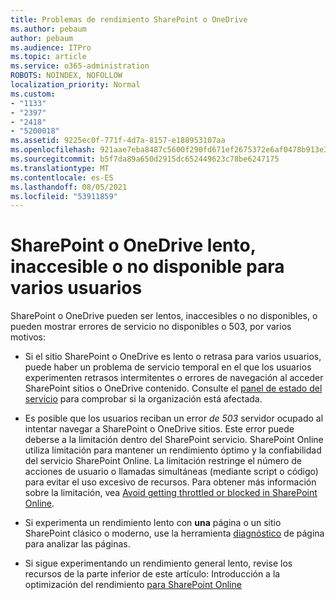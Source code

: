 ```yaml
---
title: Problemas de rendimiento SharePoint o OneDrive
ms.author: pebaum
author: pebaum
ms.audience: ITPro
ms.topic: article
ms.service: o365-administration
ROBOTS: NOINDEX, NOFOLLOW
localization_priority: Normal
ms.custom:
- "1133"
- "2397"
- "2418"
- "5200018"
ms.assetid: 9225ec0f-771f-4d7a-8157-e188953107aa
ms.openlocfilehash: 921aae7eba8487c5600f290fd671ef2675372e6af0478b913e38354856cbaa22
ms.sourcegitcommit: b5f7da89a650d2915dc652449623c78be6247175
ms.translationtype: MT
ms.contentlocale: es-ES
ms.lasthandoff: 08/05/2021
ms.locfileid: "53911859"
---
```

# <a name="sharepoint-or-onedrive-slow-inaccessible-or-unavailable-for-multiple-users"></a>SharePoint o OneDrive lento, inaccesible o no disponible para varios usuarios

SharePoint o OneDrive pueden ser lentos, inaccesibles o no disponibles, o pueden mostrar errores de servicio no disponibles o 503, por varios motivos:
  
- Si el sitio SharePoint o OneDrive es lento o retrasa para varios usuarios, puede haber un problema de servicio temporal en el que los usuarios experimenten retrasos intermitentes o errores de navegación al acceder SharePoint sitios o OneDrive contenido. Consulte el [panel de estado del servicio](https://admin.microsoft.com/AdminPortal/Home#/servicehealth) para comprobar si la organización está afectada.
  
- Es posible que los usuarios reciban un error *de 503* servidor ocupado al intentar navegar a SharePoint o OneDrive sitios. Este error puede deberse a la limitación dentro del SharePoint servicio. SharePoint Online utiliza limitación para mantener un rendimiento óptimo y la confiabilidad del servicio SharePoint Online. La limitación restringe el número de acciones de usuario o llamadas simultáneas (mediante script o código) para evitar el uso excesivo de recursos. Para obtener más información sobre la limitación, vea [Avoid getting throttled or blocked in SharePoint Online](https://docs.microsoft.com/sharepoint/dev/general-development/how-to-avoid-getting-throttled-or-blocked-in-sharepoint-online).

- Si experimenta un rendimiento lento  con **una** página o un sitio SharePoint clásico o moderno, use la herramienta [diagnóstico](https://aka.ms/perftool) de página para analizar las páginas.
  
- Si sigue experimentando un rendimiento general lento, revise los recursos de la parte inferior de este artículo: Introducción a la optimización del rendimiento [para SharePoint Online](https://go.microsoft.com/fwlink/?linkid=2024334)
  